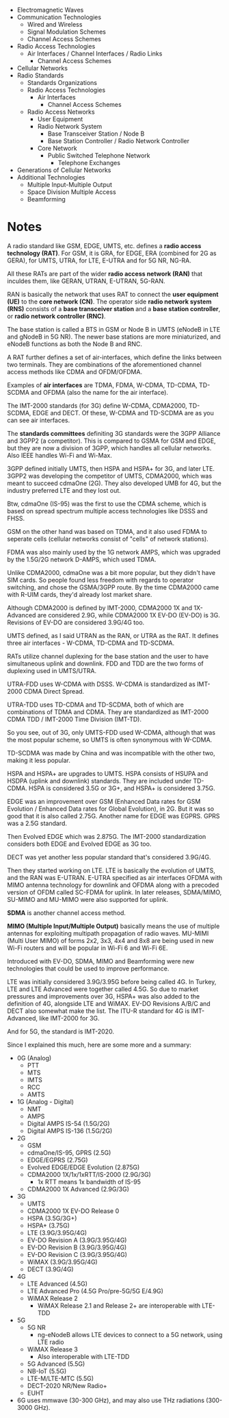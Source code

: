 - Electromagnetic Waves
- Communication Technologies
	- Wired and Wireless
	- Signal Modulation Schemes
	- Channel Access Schemes
- Radio Access Technologies
	- Air Interfaces / Channel Interfaces / Radio Links
		- Channel Access Schemes
- Cellular Networks
- Radio Standards
	- Standards Organizations
	- Radio Access Technologies
		- Air Interfaces
			- Channel Access Schemes
	- Radio Access Networks​
		- User Equipment
		- Radio Network System
			- Base Transceiver Station / Node B
			- Base Station Controller / Radio Network Controller
		- Core Network
			- Public Switched Telephone Network
				- Telephone Exchanges
- Generations of Cellular Networks
- Additional Technologies
	- Multiple Input-Multiple Output
	- Space Division Multiple Access
	- Beamforming
# Notes

A radio standard like GSM, EDGE, UMTS, etc. defines a **radio access technology (RAT)**. For GSM, it is GRA, for EDGE, ERA (combined for 2G as GERA), for UMTS, UTRA, for LTE, E-UTRA and for 5G NR, NG-RA.

All these RATs are part of the wider **radio access network (RAN)** that inculdes them, like GERAN, UTRAN, E-UTRAN, 5G-RAN. 

RAN is basically the network that uses RAT to connect the **user equipment (UE)** to the **core network (CN)**. The operator side **radio network system (RNS)** consists of a **base transceiver station** and a **base station controller**, or **radio network controller (RNC)**.

The base station is called a BTS in GSM or Node B in UMTS (eNodeB in LTE and gNodeB in 5G NR). The newer base stations are more miniaturized, and eNodeB functions as both the Node B and RNC.

A RAT further defines a set of air-interfaces, which define the links between two terminals. They are combinations of the aforementioned channel access methods like CDMA and OFDM/OFDMA.

Examples of **air interfaces** are TDMA, FDMA, W-CDMA, TD-CDMA, TD-SCDMA and OFDMA (also the name for the air interface).

The IMT-2000 standards (for 3G) define W-CDMA, CDMA2000, TD-SCDMA, EDGE and DECT. Of these, W-CDMA and TD-SCDMA are as you can see air interfaces.

The **standards committees** definiting 3G standards were the 3GPP Alliance and 3GPP2 (a competitor). This is compared to GSMA for GSM and EDGE, but they are now a division of 3GPP, which handles all cellular networks. Also IEEE handles Wi-Fi and Wi-Max.

3GPP defined initially UMTS, then HSPA and HSPA+ for 3G, and later LTE. 3GPP2 was developing the competitor of UMTS, CDMA2000, which was meant to succeed cdmaOne (2G). They also developed UMB for 4G, but the industry preferred LTE and they lost out.

Btw, cdmaOne (IS-95) was the first to use the CDMA scheme, which is based on spread spectrum multiple access technologies like DSSS and FHSS.

GSM on the other hand was based on TDMA, and it also used FDMA to seperate cells (cellular networks consist of "cells" of network stations).

FDMA was also mainly used by the 1G network AMPS, which was upgraded by the 1.5G/2G network D-AMPS, which used TDMA.

Unlike CDMA2000, cdmaOne was a bit more popular, but they didn't have SIM cards. So people found less freedom with regards to operator switching, and chose the GSMA/3GPP route. By the time CDMA2000 came with R-UIM cards, they'd already lost market share.

Although CDMA2000 is defined by IMT-2000, CDMA2000 1X and 1X-Advanced are considered 2.9G, while CDMA2000 1X EV-DO (EV-DO) is 3G. Revisions of EV-DO are considered 3.9G/4G too.

UMTS defined, as I said UTRAN as the RAN, or UTRA as the RAT. It defines three air interfaces - W-CDMA, TD-CDMA and TD-SCDMA.

RATs utilize channel duplexing for the base station and the user to have simultaneous uplink and downlink. FDD and TDD are the two forms of duplexing used in UMTS/UTRA.

UTRA-FDD uses W-CDMA with DSSS. W-CDMA is standardized as IMT-2000 CDMA Direct Spread.

UTRA-TDD uses TD-CDMA and TD-SCDMA, both of which are combinations of TDMA and CDMA. They are standardized as IMT-2000 CDMA TDD / IMT-2000 Time Division (IMT-TD).

So you see, out of 3G, only UMTS-FDD used W-CDMA, although that was the most popular scheme, so UMTS is often synonymous with W-CDMA.

TD-SCDMA was made by China and was incompatible with the other two, making it less popular.

HSPA and HSPA+ are upgrades to UMTS. HSPA consists of HSUPA and HSDPA (uplink and downlink) standards. They are included under TD-CDMA. HSPA is considered 3.5G or 3G+, and HSPA+ is considered 3.75G.

EDGE was an improvement over GSM (Enhanced Data rates for GSM Evolution / Enhanced Data rates for Global Evolution), in 2G. But it was so good that it is also called 2.75G. Another name for EDGE was EGPRS. GPRS was a 2.5G standard.

Then Evolved EDGE which was 2.875G. The IMT-2000 standardization considers both EDGE and Evolved EDGE as 3G too.

DECT was yet another less popular standard that's considered 3.9G/4G.

Then they started working on LTE. LTE is basically the evolution of UMTS, and the RAN was E-UTRAN. E-UTRA specified as air interfaces OFDMA with MIMO antenna technology for downlink and OFDMA along with a precoded version of OFDM called SC-FDMA for uplink. In later releases, SDMA/MIMO, SU-MIMO and MU-MIMO were also supported for uplink.

**SDMA** is another channel access method.

**MIMO (Multiple Input/Multiple Output)** basically means the use of multiple antennas for exploiting multipath propagation of radio waves. MU-MIMI (Multi User MIMO) of forms 2x2, 3x3, 4x4 and 8x8 are being used in new Wi-Fi routers and will be popular in Wi-Fi 6 and Wi-Fi 6E.

Introduced with EV-DO, SDMA, MIMO and Beamforming were new technologies that could be used to improve performance.

LTE was initially considered 3.9G/3.95G before being called 4G. In Turkey, LTE and LTE Advanced were together called 4.5G. So due to market pressures and improvements over 3G, HSPA+ was also added to the definition of 4G, alongside LTE and WiMAX. EV-DO Revisions A/B/C and DECT also somewhat make the list. The ITU-R standard for 4G is IMT-Advanced, like IMT-2000 for 3G.

And for 5G, the standard is IMT-2020.

Since I explained this much, here are some more and a summary:

- 0G (Analog)
	- PTT
	- MTS
	- IMTS
	- RCC
	- AMTS
- 1G (Analog - Digital)
	- NMT
	- AMPS
	- Digital AMPS IS-54 (1.5G/2G)
	- Digital AMPS IS-136 (1.5G/2G)
- 2G
	- GSM
	- cdmaOne/IS-95, GPRS (2.5G)
	- EDGE/EGPRS (2.75G)
	- Evolved EDGE/EDGE Evolution (2.875G)
	- CDMA2000 1X/1x/1xRTT/IS-2000 (2.9G/3G)
		- 1x RTT means 1x bandwidth of IS-95
	- CDMA2000 1X Advanced (2.9G/3G)
- 3G
	- UMTS
	- CDMA2000 1X EV-DO Release 0
	- HSPA (3.5G/3G+)
	- HSPA+ (3.75G)
	- LTE (3.9G/3.95G/4G)
	- EV-DO Revision A (3.9G/3.95G/4G)
	- EV-DO Revision B (3.9G/3.95G/4G)
	- EV-DO Revision C (3.9G/3.95G/4G)
	- WiMAX (3.9G/3.95G/4G)
	- DECT (3.9G/4G)
- 4G
	- LTE Advanced (4.5G)
	- LTE Advanced Pro (4.5G Pro/pre-5G/5G E/4.9G)
	- WiMAX Release 2
		- WiMAX Release 2.1 and Release 2+ are interoperable with LTE-TDD
- 5G
	- 5G NR
		- ng-eNodeB allows LTE devices to connect to a 5G network, using LTE radio
	- WiMAX Release 3
		- Also interoperable with LTE-TDD
	- 5G Advanced (5.5G)
	- NB-IoT (5.5G)
	- LTE-M/LTE-MTC (5.5G)
	- DECT-2020 NR/New Radio+
	- EUHT
- 6G uses mmwave (30-300 GHz), and may also use THz radiations (300-3000 GHz).